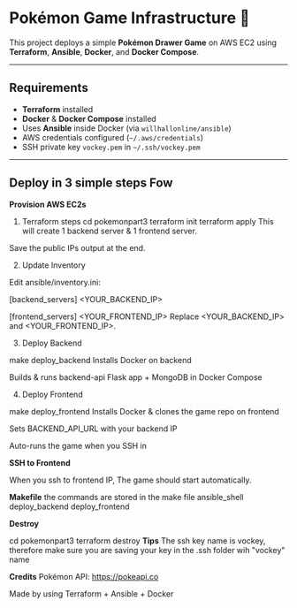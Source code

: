 # Pokémon Game Infrastructure 🐍

This project deploys a simple **Pokémon Drawer Game** on AWS EC2 using **Terraform**, **Ansible**, **Docker**, and **Docker Compose**.

---

## Requirements

- **Terraform** installed
- **Docker** & **Docker Compose** installed
- Uses **Ansible** inside Docker (via `willhallonline/ansible`)
- AWS credentials configured (`~/.aws/credentials`)
- SSH private key `vockey.pem` in `~/.ssh/vockey.pem`

---

##  Deploy in 3 simple steps Fow

**Provision AWS EC2s**

1. Terraform steps
cd pokemonpart3
terraform init
terraform apply
This will create 1 backend server & 1 frontend server.

Save the public IPs output at the end.

2. Update Inventory

Edit ansible/inventory.ini:

[backend_servers]
<YOUR_BACKEND_IP>

[frontend_servers]
<YOUR_FRONTEND_IP>
Replace <YOUR_BACKEND_IP> and <YOUR_FRONTEND_IP>.

3. Deploy Backend

make deploy_backend
Installs Docker on backend

Builds & runs backend-api Flask app + MongoDB in Docker Compose

4. Deploy Frontend

make deploy_frontend
Installs Docker & clones the game repo on frontend

Sets BACKEND_API_URL with your backend IP

Auto-runs the game when you SSH in

**SSH to Frontend**

When you ssh to frontend IP, The game should start automatically.


**Makefile**
the commands are stored in the make file
ansible_shell
deploy_backend
deploy_frontend


**Destroy**

cd pokemonpart3
terraform destroy
**Tips**
The ssh key name is vockey, therefore make sure you are saving your key in the .ssh folder wih "vockey" name


**Credits**
Pokémon API: https://pokeapi.co

Made by using Terraform + Ansible + Docker

